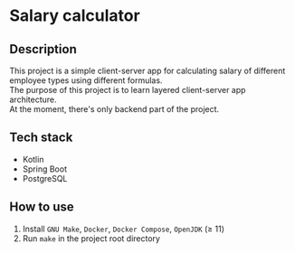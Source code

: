 # Salary calculator

## Description

This project is a simple client-server app for calculating salary of
different employee types using different formulas.\
The purpose of this project is to learn layered client-server app architecture.\
At the moment, there's only backend part of the project.

## Tech stack

* Kotlin
* Spring Boot
* PostgreSQL

## How to use

1. Install `GNU Make`, `Docker`, `Docker Compose`, `OpenJDK` (≥ 11)
2. Run `make` in the project root directory
